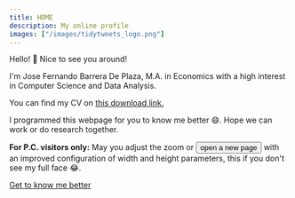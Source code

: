 ```yaml
---
title: HOME
description: My online profile
images: ["/images/tidytweets_logo.png"]
---
```


Hello! :wave: Nice to see you around!

I'm Jose Fernando Barrera De Plaza, M.A. in Economics with a high interest in Computer Science and Data Analysis.

You can find my CV on <a href="https://github.com/terrok9/terrok9.github.io/blob/c3c989061ad8aae0f456a161b1c5053afc40acc3/static/CV_JFBDP_SP.pdf" target="_blank" rel="noopener noreferrer" download="CV_JFBDP_SP.pdf">this download link.</a>

I programmed this webpage for you to know me better :smile:. Hope we can work or do research together.

__For P.C. visitors only:__ May you adjust the zoom or <button onclick="openZoom()">open a new page</button>
 with an improved configuration of width and height parameters, this if you don't see my full face :joy:.


[Get to know me better](/about "Get to know me better")